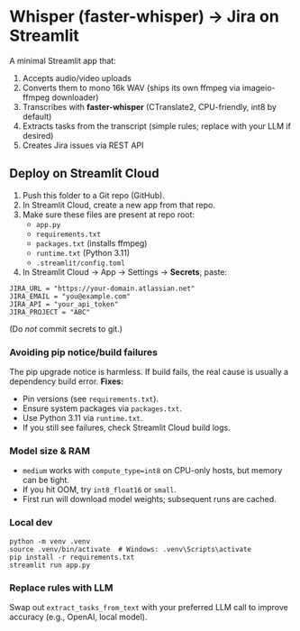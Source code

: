# Whisper (faster-whisper) → Jira on Streamlit

A minimal Streamlit app that:
1) Accepts audio/video uploads
2) Converts them to mono 16k WAV (ships its own ffmpeg via imageio-ffmpeg downloader)
3) Transcribes with **faster-whisper** (CTranslate2, CPU-friendly, int8 by default)
4) Extracts tasks from the transcript (simple rules; replace with your LLM if desired)
5) Creates Jira issues via REST API

## Deploy on Streamlit Cloud

1. Push this folder to a Git repo (GitHub).
2. In Streamlit Cloud, create a new app from that repo.
3. Make sure these files are present at repo root:
   - `app.py`
   - `requirements.txt`
   - `packages.txt` (installs ffmpeg)
   - `runtime.txt` (Python 3.11)
   - `.streamlit/config.toml`
4. In Streamlit Cloud → App → Settings → **Secrets**, paste:

```
JIRA_URL = "https://your-domain.atlassian.net"
JIRA_EMAIL = "you@example.com"
JIRA_API = "your_api_token"
JIRA_PROJECT = "ABC"
```

(Do *not* commit secrets to git.)

### Avoiding pip notice/build failures
The pip upgrade notice is harmless. If build fails, the real cause is usually a dependency build error.
**Fixes:**
- Pin versions (see `requirements.txt`).
- Ensure system packages via `packages.txt`.
- Use Python 3.11 via `runtime.txt`.
- If you still see failures, check Streamlit Cloud build logs.

### Model size & RAM
- `medium` works with `compute_type=int8` on CPU-only hosts, but memory can be tight.
- If you hit OOM, try `int8_float16` or `small`.
- First run will download model weights; subsequent runs are cached.

### Local dev
```
python -m venv .venv
source .venv/bin/activate  # Windows: .venv\Scripts\activate
pip install -r requirements.txt
streamlit run app.py
```

### Replace rules with LLM
Swap out `extract_tasks_from_text` with your preferred LLM call to improve accuracy (e.g., OpenAI, local model).
